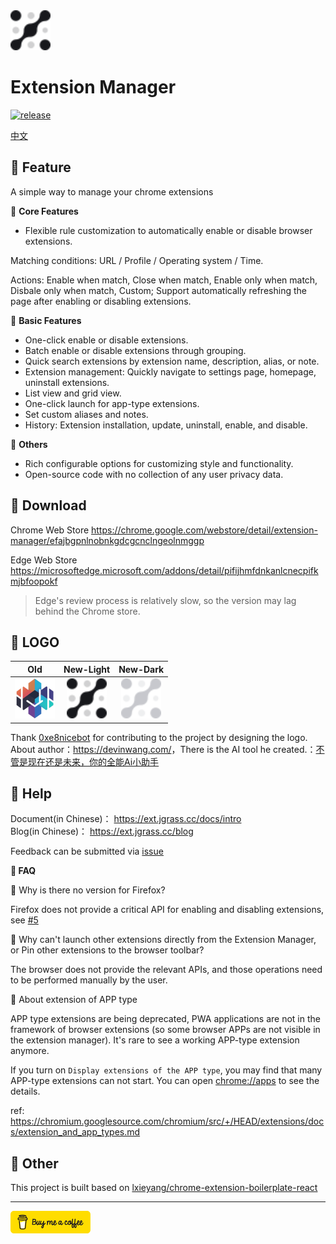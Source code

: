 <img src="src/assets/img/design-devin/Light.svg" width="64"/>

# Extension Manager

[![release](https://img.shields.io/github/v/release/JasonGrass/auto-extension-manager)](https://github.com/JasonGrass/auto-extension-manager/releases)

[中文](./README.md)

## 🍉 Feature

A simple way to manage your chrome extensions

🍕 **Core Features**

* Flexible rule customization to automatically enable or disable browser extensions.

Matching conditions: URL / Profile / Operating system / Time.

Actions: Enable when match, Close when match, Enable only when match, Disbale only when match, Custom; Support automatically refreshing the page after enabling or disabling extensions.

🍕 **Basic Features**

* One-click enable or disable extensions.
* Batch enable or disable extensions through grouping.
* Quick search extensions by extension name, description, alias, or note.
* Extension management: Quickly navigate to settings page, homepage, uninstall extensions.
* List view and grid view.
* One-click launch for app-type extensions.
* Set custom aliases and notes.
* History: Extension installation, update, uninstall, enable, and disable.

🍕 **Others**

* Rich configurable options for customizing style and functionality.  
* Open-source code with no collection of any user privacy data.

## 🍉 Download

Chrome Web Store
<https://chrome.google.com/webstore/detail/extension-manager/efajbgpnlnobnkgdcgcnclngeolnmggp>

Edge Web Store  
<https://microsoftedge.microsoft.com/addons/detail/pifijhmfdnkanlcnecpifkmjbfoopokf>

> Edge's review process is relatively slow, so the version may lag behind the Chrome store.

## 🍉 LOGO

|                           Old                           |                           New-Light                           |                           New-Dark                           |
|:-------------------------------------------------------:|:-------------------------------------------------------------:|:------------------------------------------------------------:|
| <img src="src/assets/img/old/icon-128.png" width="64"/> | <img src="src/assets/img/design-devin/Light.svg" width="64"/> | <img src="src/assets/img/design-devin/Dark.svg" width="64"/> |

Thank [0xe8nicebot](https://github.com/0xe8nicebot) for contributing to the project by designing the logo.
About author：<https://devinwang.com/>，There is the AI tool he created.：[不管是现在还是未来，你的全能Ai小助手](https://chatboy.io/r/spi6jpul)

## 🍉 Help

Document(in Chinese)： <https://ext.jgrass.cc/docs/intro>  
Blog(in Chinese)： <https://ext.jgrass.cc/blog>

Feedback can be submitted via [issue](https://github.com/JasonGrass/auto-extension-manager/issues/new?body=%0A%0A%0A%0A---%0A%3C!--+%E2%86%91Please%20write%20the%20details%20of%20the%20question/suggestion%20at%20the%20top%20of%20this%20line%E2%86%91+--%3E%0AFrom+readme+%0A)

**🎃 FAQ**

🔖 Why is there no version for Firefox?

Firefox does not provide a critical API for enabling and disabling extensions, see [#5](https://github.com/JasonGrass/auto-extension-manager/issues/5)

🔖 Why can't launch other extensions directly from the Extension Manager, or Pin other extensions to the browser toolbar?

The browser does not provide the relevant APIs, and those operations need to be performed manually by the user.

🔖 About extension of APP type

APP type extensions are being deprecated, PWA applications are not in the framework of browser extensions (so some browser APPs are not visible in the extension manager). It's rare to see a working APP-type extension anymore.

If you turn on `Display extensions of the APP type`, you may find that many APP-type extensions can not start.
You can open <chrome://apps> to see the details.

ref: <https://chromium.googlesource.com/chromium/src/+/HEAD/extensions/docs/extension_and_app_types.md>

## 🍉 Other

This project is built based on [lxieyang/chrome-extension-boilerplate-react](https://github.com/lxieyang/chrome-extension-boilerplate-react )

---

[<img src="src/assets/img/buymeacoffee.svg" width="128"/>](https://www.buymeacoffee.com/jgrass/extension-manager)
